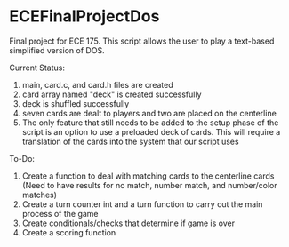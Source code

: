 # ECEFinalProjectDos
Final project for ECE 175. This script allows the user to play a text-based simplified version of DOS.

Current Status:
1. main, card.c, and card.h files are created
2. card array named "deck" is created successfully
3. deck is shuffled successfully
4. seven cards are dealt to players and two are placed on the centerline
5. The only feature that still needs to be added to the setup phase of the script is an option to use a preloaded deck of cards. This will require a translation of the cards into the system that our script uses

To-Do:
1. Create a function to deal with matching cards to the centerline cards (Need to have results for no match, number match, and number/color matches)
2. Create a turn counter int and a turn function to carry out the main process of the game
3. Create conditionals/checks that determine if game is over
4. Create a scoring function
